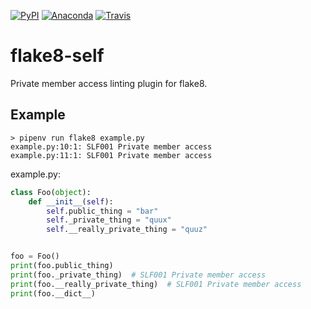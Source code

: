 [![PyPI](https://badge.fury.io/py/flake8-self.svg)](https://badge.fury.io/py/flake8-self) [![Anaconda](https://anaconda.org/conda-forge/flake8-self/badges/version.svg)](https://anaconda.org/conda-forge/flake8-self/) [![Travis](https://travis-ci.org/Korijn/flake8-self.svg?branch=master)](https://travis-ci.org/Korijn/flake8-self/)

# flake8-self

Private member access linting plugin for flake8.

## Example

```
> pipenv run flake8 example.py
example.py:10:1: SLF001 Private member access
example.py:11:1: SLF001 Private member access
```

example.py:
```python
class Foo(object):
    def __init__(self):
        self.public_thing = "bar"
        self._private_thing = "quux"
        self.__really_private_thing = "quuz"


foo = Foo()
print(foo.public_thing)
print(foo._private_thing)  # SLF001 Private member access
print(foo.__really_private_thing)  # SLF001 Private member access
print(foo.__dict__)
```

